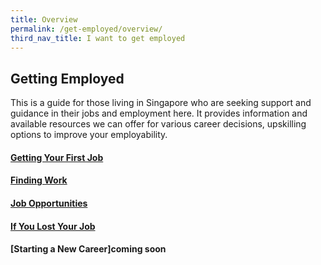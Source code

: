 ```yaml
---
title: Overview
permalink: /get-employed/overview/
third_nav_title: I want to get employed
---
```


## Getting Employed
This is a guide for those living in Singapore who are seeking support and guidance in their jobs and employment here. It provides information and available resources we can offer for various career decisions, upskilling options to improve your employability. 

#### [Getting Your First Job](/first-job/starter-pack/)
#### [Finding Work](/find-job/first-steps/)
#### [Job Opportunities](/find-job/opportunities/)
#### [If You Lost Your Job](/lost-job/)
#### [Starting a New Career]**coming soon**
